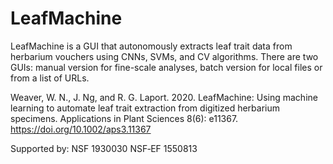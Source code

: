 # LeafMachine
LeafMachine is a GUI that autonomously extracts leaf trait data from herbarium vouchers using CNNs, SVMs, and CV algorithms. There are two GUIs: manual version for fine-scale analyses, batch version for local files or from a list of URLs. 

Weaver, W. N., J. Ng, and R. G. Laport. 2020. LeafMachine: Using machine learning to automate leaf trait extraction from digitized herbarium specimens. Applications in Plant Sciences 8(6): e11367. https://doi.org/10.1002/aps3.11367

Supported by:
NSF 1930030
NSF‐EF 1550813
